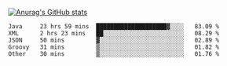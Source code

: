 [![Anurag's GitHub stats](https://github-readme-stats.vercel.app/api?username=sebasphere&count_private=true&theme=tokyonight)](https://github.com/anuraghazra/github-readme-stats)

<!--START_SECTION:waka-->
```text
Java     23 hrs 59 mins  ████████████████████▓░░░░   83.09 % 
XML      2 hrs 23 mins   ██░░░░░░░░░░░░░░░░░░░░░░░   08.29 % 
JSON     50 mins         ▓░░░░░░░░░░░░░░░░░░░░░░░░   02.89 % 
Groovy   31 mins         ▒░░░░░░░░░░░░░░░░░░░░░░░░   01.82 % 
Other    30 mins         ▒░░░░░░░░░░░░░░░░░░░░░░░░   01.76 % 
```
<!--END_SECTION:waka-->
